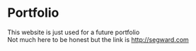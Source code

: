 # Portfolio

This website is just used for a future portfolio <br />
Not much here to be honest but the link is http://segward.com